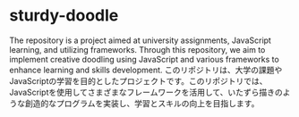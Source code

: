 # sturdy-doodle
The repository is a project aimed at university assignments, JavaScript learning, and utilizing frameworks. Through this repository, we aim to implement creative doodling using JavaScript and various frameworks to enhance learning and skills development.
このリポジトリは、大学の課題やJavaScriptの学習を目的としたプロジェクトです。このリポジトリでは、JavaScriptを使用してさまざまなフレームワークを活用して、いたずら描きのような創造的なプログラムを実装し、学習とスキルの向上を目指します。

